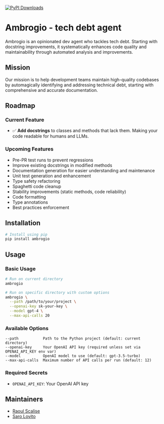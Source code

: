 [![PyPI Downloads](https://static.pepy.tech/badge/ambrogio)](https://pepy.tech/projects/ambrogio)

# Ambrogio - tech debt agent

Ambrogio is an opinionated dev agent who tackles tech debt. Starting with docstring improvements, it systematically enhances code quality and maintainability through automated analysis and improvements.

## Mission

Our mission is to help development teams maintain high-quality codebases by automagically identifying and addressing technical debt, starting with comprehensive and accurate documentation.

## Roadmap

### Current Feature
- ✅ **Add docstrings** to classes and methods that lack them. Making your code readable for humans and LLMs.

### Upcoming Features
  - Pre-PR test runs to prevent regressions
  - Improve existing docstrings in modified methods
  - Documentation generation for easier understanding and maintenance
  - Unit test generation and enhancement
  - Type safety refactoring
  - Spaghetti code cleanup
  - Stability improvements (static methods, code reliability)
  - Code formatting
  - Type annotations
  - Best practices enforcement

## Installation

```bash
# Install using pip
pip install ambrogio
```

## Usage

### Basic Usage

```bash
# Run on current directory
ambrogio

# Run on specific directory with custom options
ambrogio \
  --path /path/to/your/project \
  --openai-key sk-your-key \
  --model gpt-4 \
  --max-api-calls 20
```

### Available Options

```
--path           Path to the Python project (default: current directory)
--openai-key     Your OpenAI API key (required unless set via OPENAI_API_KEY env var)
--model          OpenAI model to use (default: gpt-3.5-turbo)
--max-api-calls  Maximum number of API calls per run (default: 12)
```

### Required Secrets

- `OPENAI_API_KEY`: Your OpenAI API key


## Maintainers

- [Raoul Scalise](https://www.linkedin.com/in/raoul-scalise/)
- [Saro Lovito](https://www.linkedin.com/in/saroantonellolovito/)